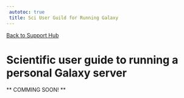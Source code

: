 ```yaml
---
 autotoc: true
 title: Sci User Guild for Running Galaxy
---
```

[Back to Support Hub](http://wiki.galaxyproject.org/support/)


# Scientific user guide to running a personal Galaxy server

** COMMING SOON! **

